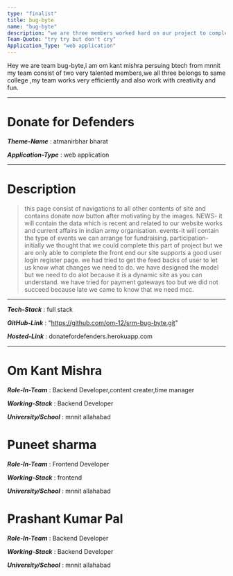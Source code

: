 ```yaml
---
type: "finalist"                   
title: bug-byte
name: "bug-byte"
description: "we are three members worked hard on our project to complete it.we are pesuing btech from mnnit "
Team-Quote: "try try but don't cry"
Application_Type: "web application"
---
```



Hey we are team bug-byte,i am om kant mishra persuing btech from mnnit my team consist of two very talented members,we all three belongs to same college ,my team works very efficiently and also work with creativity and fun.

---

# Donate for Defenders

_**Theme-Name**_ : atmanirbhar bharat

_**Application-Type**_ : web application

---

# Description

> this page consist of navigations to all other contents of site and contains donate now button after motivating by the images. NEWS- it will contain the data which is recent and related to our website works and current affairs in indian army organisation. events-it will contain the type of events we can arrange for fundraising. participation-initially we thought that we could complete this part of project but we are only able to complete the front end our site supports a good user login register page. we had tried to get the feed backs of user to let us know what changes we need to do. we have designed the model but we need to do alot because it is a dynamic site as you can understand. we have tried for payment gateways too but we did not succeed because late we came to know that we need mcc.


---

_**Tech-Stack**_  :  full stack

_**GitHub-Link**_ :  "https://github.com/om-12/srm-bug-byte.git"

_**Hosted-Link**_ :  donatefordefenders.herokuapp.com


---


# Om Kant Mishra

_**Role-In-Team**_  : Backend Developer,content creater,time manager

_**Working-Stack**_ : Backend Developer

_**University/School**_ : mnnit allahabad


# Puneet sharma

_**Role-In-Team**_  : Frontend Developer

_**Working-Stack**_ : frontend

_**University/School**_ : mnnit allahabad


# Prashant Kumar Pal

_**Role-In-Team**_  : Backend Developer

_**Working-Stack**_ : Backend Developer

_**University/School**_ : mnnit allahabad

